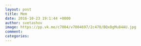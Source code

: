 ```yaml
--- 
layout: post 
title: Mem 
date: 2016-10-23 19:1:44 +0000 
author: svetashov 
image: https://pp.vk.me/c7004/v7004697/2c470/BQxDgMu84AU.jpg
comment: 
categories: 
---
```

